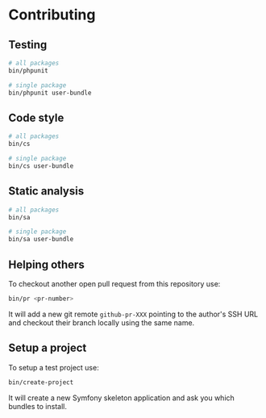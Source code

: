 # Contributing

## Testing

```bash
# all packages
bin/phpunit

# single package
bin/phpunit user-bundle
```

## Code style

```bash
# all packages
bin/cs

# single package
bin/cs user-bundle
```

## Static analysis

```bash
# all packages
bin/sa

# single package
bin/sa user-bundle
```

## Helping others

To checkout another open pull request from this repository use:

```bash
bin/pr <pr-number>
```

It will add a new git remote `github-pr-XXX` pointing to the author's SSH URL and checkout their branch locally using the same name.

## Setup a project

To setup a test project use:

```bash
bin/create-project
```

It will create a new Symfony skeleton application and ask you which bundles to install.

